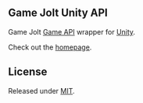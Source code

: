## Game Jolt Unity API
Game Jolt [Game API](http://gamejolt.com/api/doc/game/) wrapper for [Unity](http://unity3d.com/).

Check out the [homepage](http://loicteixeira.github.io/gj-unity-api/).

## License
Released under [MIT](https://raw.githubusercontent.com/loicteixeira/gj-unity-api/master/LICENSE.txt).
